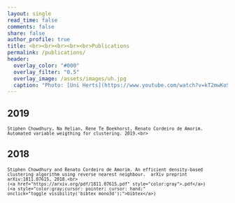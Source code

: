 ```yaml
---
layout: single
read_time: false
comments: false
share: false
author_profile: true
title: <br><br><br><br><br>Publications
permalink: /publications/
header:
  overlay_color: "#000"
  overlay_filter: "0.5"
  overlay_image: /assets/images/uh.jpg
  caption: "Photo: [Uni Herts](https://www.youtube.com/watch?v=kT2mwKoSPv0)"
---
```


## 2019

> <small>
    Stiphen Chowdhury, Na Helian, Rene Te Boekhorst, Renato Cordeiro de Amorim. Automated variable weigthing for clustering. 2019.<br>    
</small>

## 2018

> <small>
    Stiphen Chowdhury and Renato Cordeiro de Amorim. An efficient density-based clustering algorithm using reverse nearest neighbour.  arXiv preprint arXiv:1811.07615, 2018.<br>
    (<a href="https://arxiv.org/pdf/1811.07615.pdf" style="color:gray">.pdf</a>)
    (<a style="color:gray;cursor: pointer; cursor: hand;" onclick="toggle_visibility('bibtex_mono3d');">bibtex</a>)
</small>
<div id="bibtex_mono3d" style="display:none;">
<small><div class="highlighter-rouge"><pre class="highlight">
<code>@article{chowdhury2018efficient,
  title={An efficient density-based clustering algorithm using reverse nearest neighbour},
  author={Chowdhury, Stiphen and de Amorim, Renato Cordeiro},
  journal={arXiv preprint arXiv:1811.07615},
  year={2018}
}
</code></pre></div></small>
</div>


<script type="text/javascript">
   function toggle_visibility(block_id) {
       var e = document.getElementById(block_id);
       if(e.style.display == 'block')
          e.style.display = 'none';
       else
          e.style.display = 'block';
   }
</script>